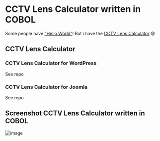 # CCTV Lens Calculator written in COBOL
Some people have ["Hello World"](https://github.com/search?q=hello+world)! But i have the [CCTV Lens Calculator](https://github.com/search?q=cctv+lens+calculator) :smile:

## CCTV Lens Calculator

### CCTV Lens Calculator for WordPress

See repo

### CCTV Lens Calculator for Joomla

See repo

## Screenshot CCTV Lens Calculator written in COBOL
![image](https://user-images.githubusercontent.com/6934501/111853997-69fa4b80-891d-11eb-9b44-129d5b0d1901.png)
